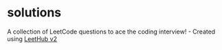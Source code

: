 # solutions
A collection of LeetCode questions to ace the coding interview! - Created using [LeetHub v2](https://github.com/arunbhardwaj/LeetHub-2.0)
